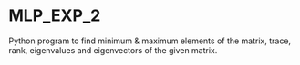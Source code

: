# MLP_EXP_2
Python program to find minimum & maximum elements of the matrix, trace, rank, 
eigenvalues and eigenvectors of the given matrix.
